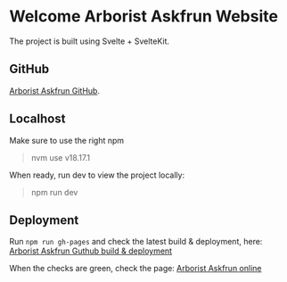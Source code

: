 <h1>Welcome Arborist Askfrun Website</h1>

The project is built using Svelte + SvelteKit.

## GitHub

[Arborist Askfrun GitHub](https://github.com/kostdarmo/kostdarmo.github.io).

## Localhost

Make sure to use the right npm

> nvm use v18.17.1

When ready, run dev to view the project locally:

> npm run dev

## Deployment

Run `npm run gh-pages` and check the latest build & deployment, here:
[Arborist Askfrun Guthub build & deployment](https://github.com/kostdarmo/arboristaskfrun.github.io/commits/gh-pages)

When the checks are green, check the page:
[Arborist Askfrun online](https://arboristaskfrun.se/)
